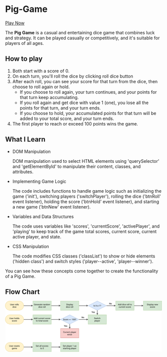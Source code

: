 # Pig-Game
[Play Now](http://github.vemas.dev/Pig-Game/)

The **Pig Game** is a casual and entertaining dice game that combines luck and strategy. 
It can be played casually or competitively, and it's suitable for players of all ages.
## How to play

1. Both start with a score of 0.
1. On each turn, you'll roll the dice by clicking roll dice button
1. After each roll, you can see your score for that turn from the dice, then choose to roll again or hold.
    - If you choose to roll again, your turn continues, and your points for that turn keep accumulating.
    - If you roll again and get dice with value 1 (one), you lose all the points for that turn, and your turn ends.
    - If you choose to hold, your accumulated points for that turn will be added to your total score, and your turn ends.
1. The first player to reach or exceed 100 points wins the game.

## What I Learn
- DOM Manipulation

  DOM manipulation used to select HTML elements using 'querySelector' and 'getElementById' to manipulate their content, classes, and attributes.
- Implementing Game Logic

  The code includes functions to handle game logic such as initializing the game ('init'), switching players ('switchPlayer'), rolling the dice ('btnRoll' event listener), holding the score ('btnHold' event listener), and starting a new game ('btnNew' event listener).
- Variables and Data Structures

  The code uses variables like 'scores', 'currentScore', 'activePlayer', and 'playing' to keep track of the game total scores, current score, current active player, and state.
- CSS Manipulation

  The code modifies CSS classes ('classList') to show or hide elements ('hidden class') and switch styles ('player--active', 'player--winner').


  
  
You can see how these concepts come together to create the functionality of a Pig Game.

## Flow Chart
![flow chart](https://github.com/stefanusvemas/Pig-Game/blob/main/pig-game-flowchart.png)
